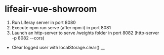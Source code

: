 # lifeair-vue-showroom

1. Run Liferay server in port 8080
2. Execute npm run serve (after npm i) in port 8081
3. Launch an http-server to serve /weights folder in port 8082 (http-server -p 8082 --cors)


* Clear logged user with localStorage.clear()
__